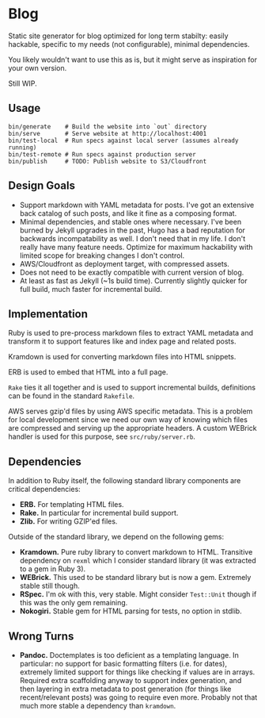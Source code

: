# Blog

Static site generator for blog optimized for long term stabilty: easily
hackable, specific to my needs (not configurable), minimal dependencies.

You likely wouldn't want to use this as is, but it might serve as inspiration
for your own version.

Still WIP.

## Usage

    bin/generate    # Build the website into `out` directory
    bin/serve       # Serve website at http://localhost:4001
    bin/test-local  # Run specs against local server (assumes already running)
    bin/test-remote # Run specs against production server
    bin/publish     # TODO: Publish website to S3/Cloudfront

## Design Goals

* Support markdown with YAML metadata for posts. I've got an extensive back
  catalog of such posts, and like it fine as a composing format.
* Minimal dependencies, and stable ones where necessary. I've been burned by
  Jekyll upgrades in the past, Hugo has a bad reputation for backwards
  incompatability as well. I don't need that in my life. I don't really have
  many feature needs. Optimize for maximum hackability with limited scope for
  breaking changes I don't control.
* AWS/Cloudfront as deployment target, with compressed assets.
* Does not need to be exactly compatible with current version of blog.
* At least as fast as Jekyll (~1s build time). Currently slightly quicker for
  full build, much faster for incremental build.

## Implementation

Ruby is used to pre-process markdown files to extract YAML metadata and
transform it to support features like and index page and related posts.

Kramdown is used for converting markdown files into HTML snippets.

ERB is used to embed that HTML into a full page.

`Rake` ties it all together and is used to support incremental builds,
definitions can be found in the standard `Rakefile`.

AWS serves gzip'd files by using AWS specific metadata. This is a problem for
local development since we need our own way of knowing which files are
compressed and serving up the appropriate headers. A custom WEBrick handler is
used for this purpose, see `src/ruby/server.rb`.

## Dependencies

In addition to Ruby itself, the following standard library components are
critical dependencies:

* **ERB.** For templating HTML files.
* **Rake.** In particular for incremental build support.
* **Zlib.** For writing GZIP'ed files.

Outside of the standard library, we depend on the following gems:

* **Kramdown.** Pure ruby library to convert markdown to HTML. Transitive
  dependency on `rexml` which I consider standard library (it was extracted
  to a gem in Ruby 3).
* **WEBrick.** This used to be standard library but is now a gem. Extremely
  stable still though.
* **RSpec.** I'm ok with this, very stable. Might consider `Test::Unit`
  though if this was the only gem remaining.
* **Nokogiri.** Stable gem for HTML parsing for tests, no option in stdlib.

## Wrong Turns

* **Pandoc.** Doctemplates is too deficient as a templating language. In
  particular: no support for basic formatting filters (i.e. for dates),
  extremely limited support for things like checking if values are in arrays.
  Required extra scaffolding anyway to support index generation, and then
  layering in extra metadata to post generation (for things like
  recent/relevant posts) was going to require even more. Probably not that much
  more stable a dependency than `kramdown`.

